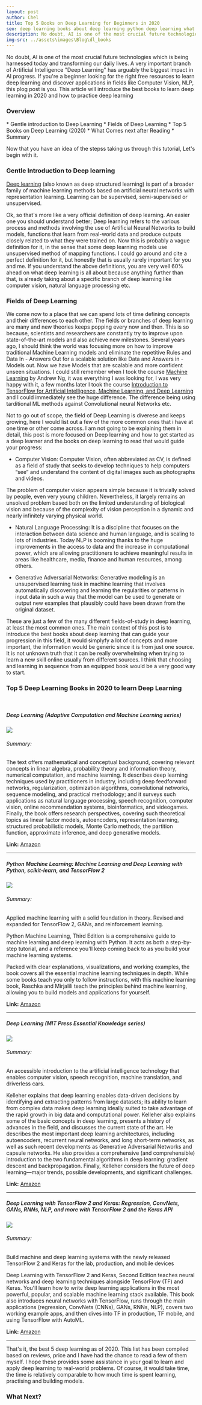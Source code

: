 ```yaml
---
layout: post
author: Chel
title: Top 5 Books on Deep Learning for Beginners in 2020
seo: deep learning books about deep learning python deep learning what is deep learning books on deep learning deep learning book python for deep learning
description: No doubt, AI is one of the most crucial future technologies which is being harnessed today and transforming our daily lives. A very important branch of Artificial Intelligence "Deep Learning" has arguably the biggest impact in AI progress.  If you're a beginner looking for the right free resources to learn deep learning and discover applications in fields like Computer Vision, NLP, this plog post is you. This article will introduce the best books to learn deep learning in 2020 and how to practice deep learning
img-src: ../assets\images\Blog\dl_books
---
```


No doubt, AI is one of the most crucial future technologies which is being harnessed today and transforming our daily lives. A very important branch of Artificial Intelligence "Deep Learning" has arguably the biggest impact in AI progress.  If you're a beginner looking for the right free resources to learn deep learning and discover applications in fields like Computer Vision, NLP, this plog post is you. This article will introduce the best books to learn deep learning in 2020 and how to practice deep learning


<h3>Overview</h3>
* Gentle introduction to Deep Learning
* Fields of Deep Learning
* Top 5 Books on Deep Learning (2020)
* What Comes next after Reading
* Summary

Now that you have an idea of the stepss taking us through this tutorial, Let's begin with it.

<h3>Gentle Introduction to Deep learning</h3>

<a href="https://en.wikipedia.org/wiki/Deep_learning">Deep learning</a> (also known as deep structured learning) is part of a broader family of machine learning methods based on artificial neural networks with representation learning. Learning can be supervised, semi-supervised or unsupervised.

Ok, so that's more like a very official definition of deep learning. An easier one you should understand better; Deep learning refers to the various process and methods involving the use of Artificial Neural Networks to build models, functions that learn from real-world data and produce outputs closely related to what they were trained on. Now this is probably a vague definition for it, in the sense that some deep learning models use unsupervised method of mapping functions. I could go around and cite a perfect definition for it, but honestly that is usually rarely important for you and me. If you understand the above definitions, you are very well 60% ahead on what deep learning is all about because anything further than that, is already taking about a specific branch of deep learning like computer vision, natural language processing etc.


<h3>Fields of Deep Learning</h3>
We come now to a place that we can spend lots of time defining concepts and their differences to each other. The fields or branches of deep learning are many and new theories keeps popping every now and then. This is so because, scientists and researchers are constantly try to improve upon state-of-the-art models and also achieve new milestones. Several years ago, I should think the world was focusing more on how to improve traditional Machine Learning models and eliminate the repetitive Rules and Data In - Answers Out for a scalable solution like Data and Answers in - Models out. Now we have Models that are scalable and more confident unseen situations. I could still remember when I took the course <a href="">Machine Learning</a> by Andrew Ng, it was everything I was looking for, I was very happy with it, a few months later I took the course <a href="">Introduction to TensorFlow for Artificial Intelligence, Machine Learning, and Deep Learning</a> and I could immediately see the huge difference. The difference being using tarditional ML methods against Convolutional neural Networks etc. 

Not to go out of scope, the field of Deep Learning is diverese and keeps growing, here I would list out a few of the more common ones that i have at one time or other come across. I am not going to be explaining them in detail, this post is more focused on Deep learning and how to get started as a deep learner and the books on deep learning to read that would guide your progress:

* Computer Vision: Computer Vision, often abbreviated as CV, is defined as a field of study that seeks to develop techniques to help computers “see” and understand the content of digital images such as photographs and videos.

The problem of computer vision appears simple because it is trivially solved by people, even very young children. Nevertheless, it largely remains an unsolved problem based both on the limited understanding of biological vision and because of the complexity of vision perception in a dynamic and nearly infinitely varying physical world.

* Natural Language Processing: It is a discipline that focuses on the interaction between data science and human language, and is scaling to lots of industries. Today NLP is booming thanks to the huge improvements in the access to data and the increase in computational power, which are allowing practitioners to achieve meaningful results in areas like healthcare, media, finance and human resources, among others.

* Generative Adversarial Networks: Generative modeling is an unsupervised learning task in machine learning that involves automatically discovering and learning the regularities or patterns in input data in such a way that the model can be used to generate or output new examples that plausibly could have been drawn from the original dataset.

These are just a few of the many different fields-of-study in deep learning, at least the most common ones. The main context of this post is to introduce the best books about deep learning that can guide your progression in this field, it would simplyfy a lot of concepts and more important, the information would be generic since it is from just one source. It is not unknown truth that it can be really overwhelming when trying to learn a new skill online usually from different sources. I think that choosing and learning in sequence from an equipped book would be a very good way to start.

<h3>Top 5 Deep Learning Books in 2020 to learn Deep Learning</h3>
<br>


<h5 style="font-weight: 600;">Deep Learning (Adaptive Computation and Machine Learning series)</h5>
<a href="https://amzn.to/3hbaaJV"><img src="https://images-na.ssl-images-amazon.com/images/I/61qbj4KwauL._SX378_BO1,204,203,200_.jpg"/></a>

<h6>Summary:</h6>

The text offers mathematical and conceptual background, covering relevant concepts in linear algebra, probability theory and information theory, numerical computation, and machine learning. It describes deep learning techniques used by practitioners in industry, including deep feedforward networks, regularization, optimization algorithms, convolutional networks, sequence modeling, and practical methodology; and it surveys such applications as natural language processing, speech recognition, computer vision, online recommendation systems, bioinformatics, and videogames. Finally, the book offers research perspectives, covering such theoretical topics as linear factor models, autoencoders, representation learning, structured probabilistic models, Monte Carlo methods, the partition function, approximate inference, and deep generative models.

<p><strong>Link:</strong> <a href="https://amzn.to/3hbaaJV">Amazon</a></p>
<hr>

<h5 style="font-weight: 600;">Python Machine Learning: Machine Learning and Deep Learning with Python, scikit-learn, and TensorFlow 2</h5>
<a href="https://amzn.to/35dNiXP"><img src="https://images-na.ssl-images-amazon.com/images/I/4184nt3zoGL._SX404_BO1,204,203,200_.jpg"/></a>

<h6>Summary:</h6>
Applied machine learning with a solid foundation in theory. Revised and expanded for TensorFlow 2, GANs, and reinforcement learning.

Python Machine Learning, Third Edition is a comprehensive guide to machine learning and deep learning with Python. It acts as both a step-by-step tutorial, and a reference you'll keep coming back to as you build your machine learning systems.

Packed with clear explanations, visualizations, and working examples, the book covers all the essential machine learning techniques in depth. While some books teach you only to follow instructions, with this machine learning book, Raschka and Mirjalili teach the principles behind machine learning, allowing you to build models and applications for yourself.

<p><strong>Link:</strong> <a href="https://amzn.to/35dNiXP">Amazon</a></p>
<hr>


<h5 style="font-weight: 600;">Deep Learning (MIT Press Essential Knowledge series)</h5>
<a href="https://amzn.to/32a5hwr"><img src="https://images-na.ssl-images-amazon.com/images/I/41qRN93MrqL._SX355_BO1,204,203,200_.jpg"/></a>

<h6>Summary:</h6>
An accessible introduction to the artificial intelligence technology that enables computer vision, speech recognition, machine translation, and driverless cars.

Kelleher explains that deep learning enables data-driven decisions by identifying and extracting patterns from large datasets; its ability to learn from complex data makes deep learning ideally suited to take advantage of the rapid growth in big data and computational power. Kelleher also explains some of the basic concepts in deep learning, presents a history of advances in the field, and discusses the current state of the art. He describes the most important deep learning architectures, including autoencoders, recurrent neural networks, and long short-term networks, as well as such recent developments as Generative Adversarial Networks and capsule networks. He also provides a comprehensive (and comprehensible) introduction to the two fundamental algorithms in deep learning: gradient descent and backpropagation. Finally, Kelleher considers the future of deep learning―major trends, possible developments, and significant challenges.

<p><strong>Link:</strong> <a href="https://amzn.to/32a5hwr">Amazon</a></p>
<hr>


<h5 style="font-weight: 600;">Deep Learning with TensorFlow 2 and Keras: Regression, ConvNets, GANs, RNNs, NLP, and more with TensorFlow 2 and the Keras API</h5>
<a href="https://amzn.to/3bDt6Q3"><img src="https://images-na.ssl-images-amazon.com/images/I/516ibqhWJNL._SX404_BO1,204,203,200_.jpg"/></a>

<h6>Summary:</h6>
Build machine and deep learning systems with the newly released TensorFlow 2 and Keras for the lab, production, and mobile devices

Deep Learning with TensorFlow 2 and Keras, Second Edition teaches neural networks and deep learning techniques alongside TensorFlow (TF) and Keras. You'll learn how to write deep learning applications in the most powerful, popular, and scalable machine learning stack available.
This book also introduces neural networks with TensorFlow, runs through the main applications (regression, ConvNets (CNNs), GANs, RNNs, NLP), covers two working example apps, and then dives into TF in production, TF mobile, and using TensorFlow with AutoML.

<p><strong>Link:</strong> <a href="https://amzn.to/3bDt6Q3">Amazon</a></p>
<hr>


That's it, the best 5 deep learning as of 2020. This list has been compiled based on reviews, price and I have had the chance to read a few of them myself. I hope these provides some assistance in your goal to learn and apply deep learning to real-world problems. Of course, it would take time, the time is relatively comparable to how much time is spent learning, practising and building models.


<h3>What Next? </h3>


